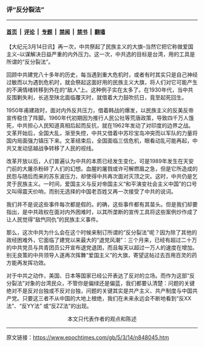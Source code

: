 ### 评“反分裂法”

---

#### [首页](../../../..?n848045) &nbsp;|&nbsp; [评论](../../../../../epoch-comment?n848045) &nbsp;|&nbsp; [专题](../../../../../epoch-special?n848045) &nbsp;|&nbsp; [禁闻](../../../../../epoch-news?n848045) &nbsp;|&nbsp; [禁书](../../../../../books?n848045) &nbsp;|&nbsp; [翻墙](https://github.com/gfw-breaker/nogfw/blob/master/README.md?n848045)


<div class="post_content" id="artbody" itemprop="articleBody">
 <!-- article content begin -->
 <p>
  【大纪元3月14日讯】再一次，中共祭起了民族主义的大旗–当然它把它称做爱国主义–以谋解决日益严重的内外压力。这一次，中共选的目标是台湾，用的工具是所谓的“反分裂法”。
 </p>
 <p>
  回顾中共建党八十多年的历史，每当遇到重大危机时，或者有时其实只是自己神经过敏而以为遇到危机时，就会祭起这面好用的民族主义大旗，将人们对它可能产生的不满情绪转移到外在的“敌人”上。这种例子实在太多了。在1930年代，当中共反围剿失利，长逃至陕北面临覆灭时，就借着大力鼓吹抗日，竟至起死回生。
 </p>
 <p>
  1950年甫建政时，面对内外反共压力，借着韩战的爆发，以民族主义的反美反帝宣传稳住了阵脚。1960年代初期因为推行人民公社等荒唐政策，导致四千万人饿死，中共担心人民知道真相后起而反抗，就在1962年发动了对印度的边界之战。文革开始后，全国大乱，渐至失控，中共又借着中苏珍宝岛冲突而以军队的力量将国内局面强力镇压下来。文革结束后，全国面临三信危机，眼看动乱可能再起，中共又发动惩越战争转移了人民的视线。
 </p>
 <p>
  改革开放以后，人们普遍认为中共的本质已经发生变化，可是1989年发生在天安门前的大屠杀粉碎了人们的幻想。血腥的屠戮或许可解燃眉之急，但是它所造成的民怨与随后而来的苏东波压力，却使得中共再次面对灭顶之灾。这时，中共仍是乞灵于民族主义。一时间，爱国主义与反对帝国主义“和平演变社会主义中国”的口号又叫得震天价响，而别无选择的中国老百姓又再一次接受了中共的说词。
 </p>
 <p>
  我们并不是说这些事件每次都是假的。的确，这些事件都有其苗头。但是我们却要指出，是中共政权在面对内外困难时，以其所垄断的宣传工具将这些案例炒作成了让人民觉得“敌忾同仇”的民族主义事件。
 </p>
 <p>
  那么，这次中共为什么会在这个时候来制订所谓的“反分裂法”呢？因为除了其他的政经困难外，它面临了建党以来最大的“退党风潮”：三个月来，已经有超过二十万的中共党员与共青团员公开宣布退党退团，而且每天以超过一万人的速度在增加。别无良策的中共领导人遂再次挥舞“爱国主义”的大旗，寄望这帖过去百用百灵的药方能再发挥功效。
 </p>
 <p>
  对于中共之动作，美国、日本等国家已经公开表达了反对的立场。而作为这部“反分裂法”对象的台湾民众，不管你是偏绿还是偏蓝，我们都要认清楚：问题的关键绝对不是反对台独或不反对台独，问题的关键其实是共产主义、共产制度与中国共产党。只要这三者不从中国的大地上根绝，我们在未来永远会不断地看到“反XX法”、“反YY法” 或“反ZZ法”的出现。
  <font color="#ffffff">
   (http://www.dajiyuan.com)
  </font>
  <br/>
  <center>
   <font class="GY16">
    本文只代表作者的观点和陈述
   </font>
  </center>
 </p>
 <!-- article content end -->
 <div id="below_article_ad">
 </div>
</div>


---

原文链接：https://www.epochtimes.com/gb/5/3/14/n848045.htm